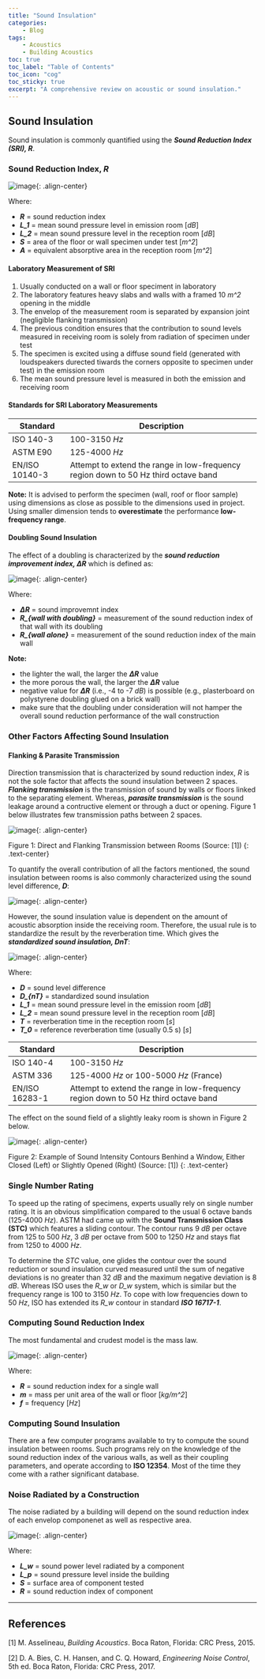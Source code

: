 ```yaml
---
title: "Sound Insulation"
categories:
    - Blog
tags:
    - Acoustics
    - Building Acoustics
toc: true
toc_label: "Table of Contents"
toc_icon: "cog"
toc_sticky: true
excerpt: "A comprehensive review on acoustic or sound insulation."
---
```


## Sound Insulation
Sound insulation is commonly quantified using the ***Sound Reduction Index (SRI), R***.

### Sound Reduction Index, *R*

![image](https://user-images.githubusercontent.com/79191009/167237595-4667a1e3-4e60-4462-b86c-9b31cdf95664.png){: .align-center}

Where:
  - ***R***     = sound reduction index 
  - ***L_1***   = mean sound pressure level in emission room [*dB*]
  - ***L_2***   = mean sound pressure level in the reception room [*dB*]
  - ***S***     = area of the floor or wall specimen under test [*m^2*]
  - ***A***     = equivalent absorptive area in the reception room [*m^2*]

#### Laboratory Measurement of SRI
  1. Usually conducted on a wall or floor speciment in laboratory
  2. The laboratory features heavy slabs and walls with a framed 10 *m^2* opening in the middle
  3. The envelop of the measurement room is separated by expansion joint (negligible flanking transmission)
  4. The previous condition ensures that the contribution to sound levels measured in receiving room is solely from radiation of specimen under test
  5. The specimen is excited using a diffuse sound field (generated with loudspeakers durected tiwards the corners opposite to specimen under test) in the emission room
  6. The mean sound pressure level is measured in both the emission and receiving room

#### Standards for SRI Laboratory Measurements

| Standard | Description |
|----------|-------------|
| ISO 140-3 | 100-3150 *Hz* |
| ASTM E90 | 125-4000 *Hz* |
| EN/ISO 10140-3 | Attempt to extend the range in low-frequency region down to 50 Hz third octave band |

**Note:** It is advised to perform the specimen (wall, roof or floor sample) using dimensions as close as possible to the dimensions used in project. Using smaller dimension tends to **overestimate** the performance  **low-frequency range**.

#### Doubling Sound Insulation
The effect of a doubling is characterized by the ***sound reduction improvement index, ΔR*** which is defined as:

![image](https://user-images.githubusercontent.com/79191009/167238377-25ee52d5-7efd-4dbc-bdd7-ed6a96936857.png){: .align-center}

Where:
  - ***ΔR***                      = sound improvemnt index
  - ***R_{wall with doubling}***  = measurement of the sound reduction index of that wall with its doubling
  - ***R_{wall alone}***          = measurement of the sound reduction index of the main wall

**Note:**
  - the lighter the wall, the larger the ***ΔR*** value
  - the more porous the wall, the larger the ***ΔR*** value
  - negative value for ***ΔR*** (i.e., -4 to -7 *dB*) is possible (e.g., plasterboard on polystyrene doubling glued on a brick wall)
  - make sure that the doubling under consideration will not hamper the overall sound reduction performance of the wall construction 

### Other Factors Affecting Sound Insulation
#### Flanking & Parasite Transmission
Direction transmission that is characterized by sound reduction index, *R* is not the sole factor that affects the sound insulation between 2 spaces. ***Flanking transmission*** is the transmission of sound by walls or floors linked to the separating element. Whereas, ***parasite transmission*** is the sound leakage around a contructive element or through a duct or opening. Figure 1 below illustrates few transmission paths between 2 spaces.

![image](https://user-images.githubusercontent.com/79191009/167239072-c6bee032-05e7-42e9-91c9-9edec3839ec9.png){: .align-center}

Figure 1: Direct and Flanking Transmission between Rooms (Source: [1])
{: .text-center}

To quantify the overall contribution of all the factors mentioned, the sound insulation between rooms is also commonly characterized using the sound level difference, ***D***:

![image](https://user-images.githubusercontent.com/79191009/167239183-c9f3d33b-fb76-466a-a275-dd4dabfeb321.png){: .align-center}

However, the sound insulation value is dependent on the amount of acoustic absorption inside the receiving room. Therefore, the usual rule is to standardize the result by the reverberation time. Which gives the ***standardized sound insulation, DnT***:

![image](https://user-images.githubusercontent.com/79191009/167239269-a230fda5-b643-4ee9-85d8-298d0b76e8f0.png){: .align-center}

Where:
  - ***D***       = sound level difference
  - ***D_{nT}***  = standardized sound insulation
  - ***L_1***     = mean sound pressure level in the emission room [*dB*]
  - ***L_2***     = mean sound pressure level in the reception room [*dB*]
  - ***T***       = reverberation time in the reception room [*s*]
  - ***T_0***     = reference reverberation time (usually 0.5 s) [*s*]

| Standard | Description |
|----------|-------------|
| ISO 140-4 | 100-3150 *Hz* |
| ASTM 336 | 125-4000 *Hz* or 100-5000 *Hz* (France) |
| EN/ISO 16283-1 | Attempt to extend the range in low-frequency region down to 50 Hz third octave band |

The effect on the sound field of a slightly leaky room is shown in Figure 2 below.

![image](https://user-images.githubusercontent.com/79191009/167239523-5d432b5e-3d25-4d93-ac7d-590120d1ca36.png){: .align-center}

Figure 2: Example of Sound Intensity Contours Benhind a Window, Either Closed (Left) or Slightly Opened (Right) (Source: [1])
{: .text-center}

### Single Number Rating
To speed up the rating of specimens, experts usually rely on single number rating. It is an obvious simplification compared to the usual 6 octave bands (125-4000 *Hz*). ASTM had came up with the **Sound Transmission Class (STC)** which features a sliding contour. The contour runs 9 *dB* per octave from 125 to 500 *Hz*, 3 *dB* per octave from 500 to 1250 *Hz* and stays flat from 1250 to 4000 *Hz*. 

To determine the *STC* value, one glides the contour over the sound reduction or sound insulation curved measured until the sum of negative deviations is no greater than 32 *dB* and the maximum negative deviation is 8 *dB*. Whereas ISO uses the *R_w* or *D_w* system, which is similar but the frequency range is 100 to 3150 *Hz*. To cope with low frequencies down to 50 *Hz*, ISO has extended its *R_w* contour in standard ***ISO 16717-1***.

### Computing Sound Reduction Index
The most fundamental and crudest model is the mass law.

![image](https://user-images.githubusercontent.com/79191009/167240075-0cfa47d4-a716-4074-98f7-d11f31d8bd29.png){: .align-center}

Where:
  - ***R*** = sound reduction index for a single wall
  - ***m*** = mass per unit area of the wall or floor [*kg/m^2*]
  - ***f*** = frequency [*Hz*]

### Computing Sound Insulation
There are a few computer programs available to try to compute the sound insulation between rooms. Such programs rely on the knowledge of the sound reduction index of the various walls, as well as their coupling parameters, and operate according to **ISO 12354**. Most of the time they come with a rather significant database.

### Noise Radiated by a Construction
The noise radiated by a building will depend on the sound reduction index of each envelop componenet as well as respective area.

![image](https://user-images.githubusercontent.com/79191009/167240273-7eff3d36-949e-4dda-ac51-7e374d498750.png){: .align-center}

Where:
  - ***L_w*** = sound power level radiated by a component
  - ***L_p*** = sound pressure level inside the building
  - ***S*** = surface area of component tested
  - ***R*** = sound reduction index of component

---
## References
[1] M. Asselineau, *Building Acoustics*. Boca Raton, Florida: CRC Press, 2015.

[2] D. A. Bies, C. H. Hansen, and C. Q. Howard, *Engineering Noise Control*, 5th ed. Boca Raton, Florida: CRC Press, 2017.
